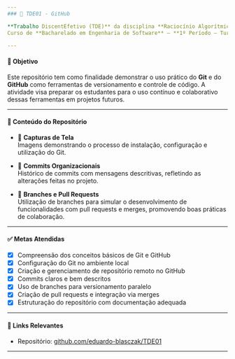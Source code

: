 ```yaml
---
### 📘 TDE01 - GitHub

**Trabalho DiscentEfetivo (TDE)** da disciplina **Raciocínio Algorítmico** – **Pontifícia Universidade Católica do Paraná (PUCPR)**  
Curso de **Bacharelado em Engenharia de Software** – **1º Período – Turma C**

---
```


#### 🎯 Objetivo

Este repositório tem como finalidade demonstrar o uso prático do **Git** e do **GitHub** como ferramentas de versionamento e controle de código. A atividade visa preparar os estudantes para o uso contínuo e colaborativo dessas ferramentas em projetos futuros.

---

#### 📌 Conteúdo do Repositório

* 📁 **Capturas de Tela**  
  Imagens demonstrando o processo de instalação, configuração e utilização do Git.

* 📝 **Commits Organizacionais**  
  Histórico de commits com mensagens descritivas, refletindo as alterações feitas no projeto.

* 🌿 **Branches e Pull Requests**  
  Utilização de branches para simular o desenvolvimento de funcionalidades com pull requests e merges, promovendo boas práticas de colaboração.

---

#### ✅ Metas Atendidas

* [x] Compreensão dos conceitos básicos de Git e GitHub  
* [x] Configuração do Git no ambiente local  
* [x] Criação e gerenciamento de repositório remoto no GitHub  
* [x] Commits claros e bem descritos  
* [x] Uso de branches para versionamento paralelo  
* [x] Criação de pull requests e integração via merges  
* [x] Estruturação do repositório com documentação adequada  

---

#### 🔗 Links Relevantes

* Repositório: [github.com/eduardo-blasczak/TDE01](https://github.com/eduardo-blasczak/TDE01)  
  

---
